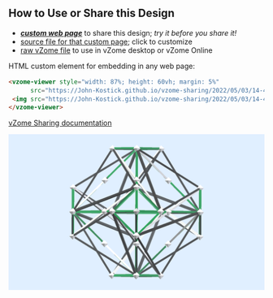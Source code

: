 
## How to Use or Share this Design

 - [***custom web page***][post] to share this design; *try it before you share it!*
 - [source file for that custom page][source]; click to customize
 - [raw vZome file][raw] to use in vZome desktop or vZome Online
 
 HTML custom element for embedding in any web page:
 ```html
<vzome-viewer style="width: 87%; height: 60vh; margin: 5%"
       src="https://John-Kostick.github.io/vzome-sharing/2022/05/03/14-49-29-Octahedron-white-7/Octahedron-white-7.vZome" >
  <img src="https://John-Kostick.github.io/vzome-sharing/2022/05/03/14-49-29-Octahedron-white-7/Octahedron-white-7.png" />
</vzome-viewer>
 ```

[vZome Sharing documentation](https://vzome.github.io/vzome/sharing.html#how-it-works)

![Image](<Octahedron-white-7.png>)


[post]: <https://John-Kostick.github.io/vzome-sharing/2022/05/03/Octahedron-white-7-14-49-29.html>
[source]: <https://github.com/John-Kostick/vzome-sharing/edit/main/_posts/2022-05-03-Octahedron-white-7-14-49-29.md>
[raw]: <https://raw.githubusercontent.com/John-Kostick/vzome-sharing/main/2022/05/03/14-49-29-Octahedron-white-7/Octahedron-white-7.vZome>